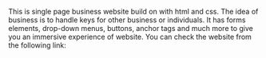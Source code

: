 This is single page business website build on with html and css. The idea of business is to handle keys for other business or individuals. It has forms elements, drop-down menus, buttons, anchor tags and much more 
to give you an immersive experience of website. You can check the website from the following link:
